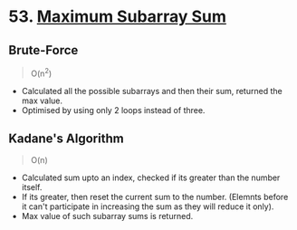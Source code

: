 # 53. [Maximum Subarray Sum](https://leetcode.com/problems/maximum-subarray/)
## Brute-Force
> O(n<sup>2</sup>)
- Calculated all the possible subarrays and then their sum, returned the max value.
- Optimised by using only 2 loops instead of three.

## Kadane's Algorithm
> O(n)
- Calculated sum upto an index, checked if its greater than the number itself.
- If its greater, then reset the current sum to the number. (Elemnts before it can't participate in increasing the sum as they will reduce it only).
- Max value of such subarray sums is returned.
